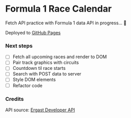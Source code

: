 # Formula 1 Race Calendar

Fetch API practice with Formula 1 data API in progress... 🏁

Deployed to [GitHub Pages](https://alternadiva.github.io/Formula1-Race-Calendar/)

### Next steps
- [ ] Fetch all upcoming races and render to DOM
- [ ] Pair track graphics with circuits
- [ ] Countdown til race starts
- [ ] Search with POST data to server
- [ ] Style DOM elements
- [ ] Refactor code

### Credits
API source: [Ergast Developer API](http://ergast.com/mrd/)
